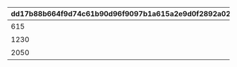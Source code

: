 |dd17b88b664f9d74c61b90d96f9097b1a615a2e9d0f2892a02a437a71d348ca4|fbedee481f0cb8358409ad851aa687dabf408e73aac386ad3288066526def2af|c1757ff9ea3b872a542605871cf1ab1637fa147d5e0d3798b3b086cefbdc957e|
| --- | --- | --- |
|615|解锁30%（615题）的档案吧|11001264|
|1230|解锁60%（1230题）的档案吧|11001265|
|2050|解锁100%（2050题）的档案吧|11001266|